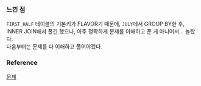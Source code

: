 ### 느낀 점
`FIRST_HALF` 테이블의 기본키가 FLAVOR기 때문에, `JULY`에서 GROUP BY한 후, INNER JOIN해서 풀긴 했으나, 아주 정확하게 문제를 이해하고 푼 게 아니어서... 놀랐다.<br>
다음부터는 문제를 다 이해하고 풀어야겠다.<br>

### Reference
[문제](https://school.programmers.co.kr/learn/courses/30/lessons/133027)<br>